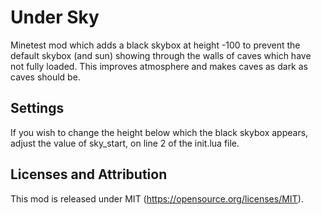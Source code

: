 Under Sky
=========

Minetest mod which adds a black skybox at height -100 to prevent the default skybox (and sun) showing through the walls of caves which have not fully loaded. This improves atmosphere and makes caves as dark as caves should be.


Settings
--------

If you wish to change the height below which the black skybox appears, adjust the value of sky_start, on line 2 of the init.lua file. 


Licenses and Attribution 
-----------------------

This mod is released under MIT (https://opensource.org/licenses/MIT). 
